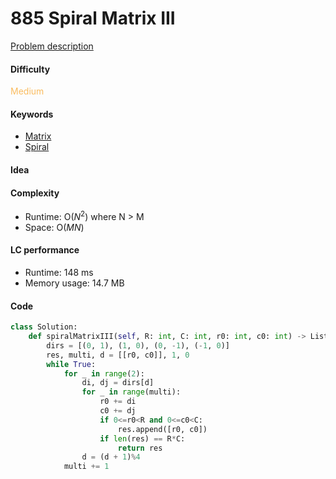 885 Spiral Matrix III
=======================
[Problem description](https://leetcode.com/problems/spiral-matrix-iii/)

#### Difficulty
<span style="color:#FABC60">Medium</span>

#### Keywords
- [Matrix](../categories/matrix.md)
- [Spiral](../categories/spiral.md)

#### Idea

#### Complexity
- Runtime: O($N^2$) where N > M
- Space: O($MN$)

#### LC performance
- Runtime: 148 ms
- Memory usage: 14.7 MB

#### Code
```python
class Solution:
    def spiralMatrixIII(self, R: int, C: int, r0: int, c0: int) -> List[List[int]]:
        dirs = [(0, 1), (1, 0), (0, -1), (-1, 0)]
        res, multi, d = [[r0, c0]], 1, 0
        while True:
            for _ in range(2):
                di, dj = dirs[d]
                for _ in range(multi):
                    r0 += di
                    c0 += dj
                    if 0<=r0<R and 0<=c0<C:
                        res.append([r0, c0])
                    if len(res) == R*C:
                        return res
                d = (d + 1)%4
            multi += 1
```